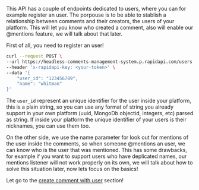 This API has a couple of endpoints dedicated to users, where you can for example register an user. The porpouse is to be able to stablish a relationship between comments and their creators, the users of your platform. This will let you know who created a comment, also will enable our @mentions feature, we will talk about that later.

First of all, you need to register an user!

```bash
curl --request POST \
--url https://headless-comments-management-system.p.rapidapi.com/users \
--header 'x-rapidapi-key: <your-token>' \
--data '{
    "user_id": "123456789",
    "name": "whitman"
}'
```

The `user_id` represent an unique identifier for the user inside your platform, this is a plain string, so you can use any format of string you already support in your own platform (uuid, MongoDb objectid, integers, etc) parsed as string. If inside your platform the unique identifier of your users is their nicknames, you can use them too. 

On the other side, we use the name parameter for look out for mentions of the user inside the comments, so when someone @mentions an user, we can know who is the user that was mentioned. This has some drawbacks, for example if you want to support users who have deplicated names, our mentions listener will not work properly on its own, we will talk about how to solve this situation later, now lets focus on the basics!

Let go to the [create comment with user](create-comment-with-user.md) section!
